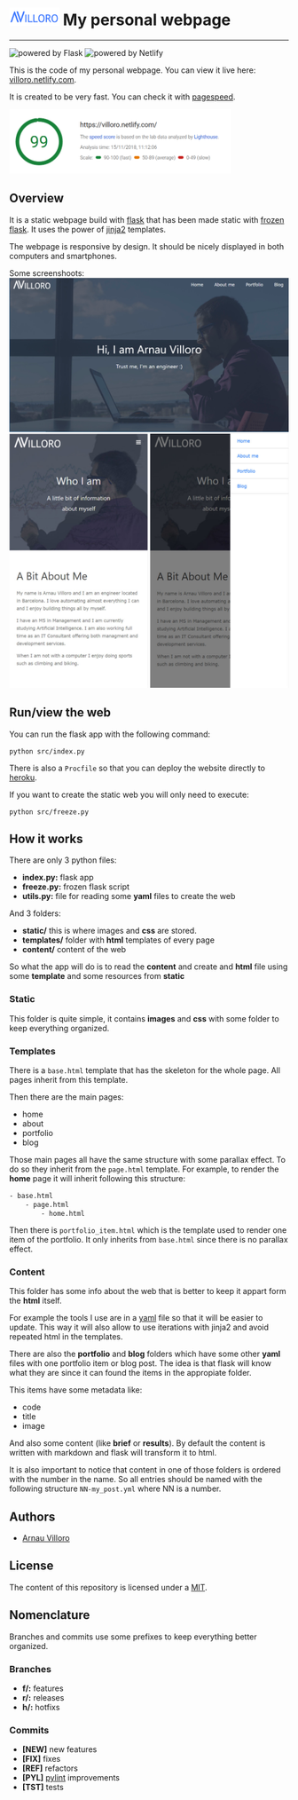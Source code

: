 # <img src="images/logo.png" alt="logo_villoro" width="90px"/> My personal webpage
---

![powered by Flask](https://img.shields.io/badge/powered_by-Frozen_Flask-blue.svg)
![powered by Netlify](https://img.shields.io/badge/hosted_by-Netlify-blue.svg)

This is the code of my personal webpage. You can view it live here: [villoro.netlify.com](https://villoro.netlify.com/).

It is created to be very fast. You can check it with [pagespeed](https://developers.google.com/speed/pagespeed/insights/?hl=ca&url=villoro.netlify.com).

<img src="images/pagespeed.png" alt="pagespeed" width="400px"/>

## Overview
It is a static webpage build with [flask](http://flask.pocoo.org/) that has been made static with [frozen flask](https://pythonhosted.org/Frozen-Flask/). It uses the power of [jinja2](http://jinja.pocoo.org/docs/2.10/) templates.

The webpage is responsive by design. It should be nicely displayed in both computers and smartphones. 

Some screenshoots:
![home](images/home.png)
![about](images/about.jpg)

## Run/view the web
You can run the flask app with the following command:

    python src/index.py
    
There is also a ```Procfile``` so that you can deploy the website directly to [heroku](https://heroku.com).

If you want to create the static web you will only need to execute:

    python src/freeze.py
    
## How it works
There are only 3 python files:
* **index.py:** flask app
* **freeze.py:** frozen flask script
* **utils.py:** file for reading some **yaml** files to create the web

And 3 folders:
* **static/** this is where images and **css** are stored.
* **templates/** folder with **html** templates of every page
* **content/** content of the web

So what the app will do is to read the **content** and create and **html** file using some **template** and some resources from **static**


### Static
This folder is quite simple, it contains **images** and **css** with some folder to keep everything organized.

### Templates
There is a ```base.html``` template that has the skeleton for the whole page. All pages inherit from this template.

Then there are the main pages:
* home
* about
* portfolio
* blog

Those main pages all have the same structure with some parallax effect. To do so they inherit from the ```page.html``` template. For example, to render the **home** page it will inherit following this structure:

    - base.html
        - page.html
            - home.html
            
Then there is ```portfolio_item.html``` which is the template used to render one item of the portfolio. It only inherits from ```base.html``` since there is no parallax effect.

### Content
This folder has some info about the web that is better to keep it appart form the **html** itself.

For example the tools I use are in a [yaml](https://en.wikipedia.org/wiki/YAML) file so that it will be easier to update. This way it will also allow to use iterations with jinja2 and avoid repeated html in the templates.

There are also the **portfolio** and **blog** folders which have some other **yaml** files with one portfolio item or blog post. The idea is that flask will know what they are since it can found the items in the appropiate folder.

This items have some metadata like:
* code
* title
* image

And also some content (like **brief** or **results**). By default the content is written with markdown and flask will transform it to html.

It is also important to notice that content in one of those folders is ordered with the number in the name. So all entries should be named with the following structure ```NN-my_post.yml``` where NN is a number.

## Authors
* [Arnau Villoro](villoro.com)

## License
The content of this repository is licensed under a [MIT](https://opensource.org/licenses/MIT).

## Nomenclature
Branches and commits use some prefixes to keep everything better organized.

### Branches
* **f/:** features
* **r/:** releases
* **h/:** hotfixs

### Commits
* **[NEW]** new features
* **[FIX]** fixes
* **[REF]** refactors
* **[PYL]** [pylint](https://www.pylint.org/) improvements
* **[TST]** tests
